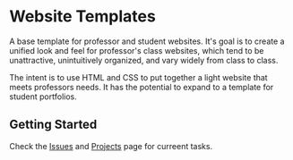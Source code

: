 # Website Templates
A base template for professor and student websites. It's goal is to create a unified look and feel for professor's class websites, which tend to be unattractive, unintuitively organized, and vary widely from class to class. 

The intent is to use HTML and CSS to put together a light website that meets professors needs. It has the potential to expand to a template for student portfolios. 

## Getting Started

Check the [Issues](https://github.com/ufosc/website-templates/issues) and [Projects](https://github.com/ufosc/website-templates/projects) page for curreent tasks. 
